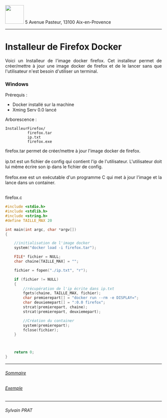 <img style="height: 60px;" src="http://www.lpl-aix.fr/wp-content/uploads/2018/04/LPL_240_180.jpg" />
5 Avenue Pasteur, 13100 Aix-en-Provence

---

# Installeur de Firefox Docker
<p style='text-align: justify'>
Voici un Installeur de l'image docker firefox. Cet installeur permet de créer/mettre à jour une image docker de firefox et de le lancer sans que l'utilisateur n'est besoin d'utiliser un terminal.
</p>

### Windows

<p style='text-align: justify'>
 Prérequis :
</p>

 - Docker installé sur la machine
 -  Xming Serv 0.0 lancé


<p style='text-align: justify'>
Arborescence :
</p>

``` text
InstalleurFirefox/
          firefox.tar
          ip.txt
          firefox.exe
```

<p style='text-align: justify'>
firefox.tar permet de créer/mettre à jour l'image docker de firefox.
<br>
<br>
ip.txt est un fichier de config qui contient l'ip de l'utilisateur. L'utilisateur doit lui même écrire son ip dans le fichier de config.
<br>
<br>
firefox.exe est un exécutable d'un programme C qui met à jour l'image et la lance dans un container.

<br>
<br>

firefox.c
</p>



``` C
#include <stdio.h>
#include <stdlib.h>
#include <string.h>
#define TAILLE_MAX 20

int main(int argc, char *argv[])
{

	//initialisation de l'image docker
    system("docker load -i firefox.tar");

    FILE* fichier = NULL;
    char chaine[TAILLE_MAX] = "";

    fichier = fopen("./ip.txt", "r");

    if (fichier != NULL)
    {
		//récupération de l'ip écrite dans ip.txt
        fgets(chaine, TAILLE_MAX, fichier);
		char premierepart[] = "docker run --rm -e DISPLAY=";
		char deuxiemepart[] = ":0.0 firefox";
		strcat(premierepart, chaine);
		strcat(premierepart, deuxiemepart);

		//Création du container
		system(premierepart);
        fclose(fichier);
    }



    return 0;
}
```

---

###### <a href="https://github.com/sylvain-prat/DocDocker/blob/master/README.md">Sommaire</a>
###### <a href="https://github.com/sylvain-prat/DocDocker/blob/master/Exemple/Exemple.md">Exemple</a>

---
###### Sylvain PRAT

